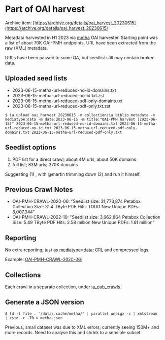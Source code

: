 # Part of OAI harvest

Archive item: [https://archive.org/details/oai_harvest_20230615](https://archive.org/details/oai_harvest_20230615)

Metadata harvested in H1 2023 via [metha](https://github.com/miku/metha) OAI
harvester. Starting point was a list of about 70K OAI-PMH endpoints. URL have
been extracted from the raw (XML) metadata.

URLs have been passed to some QA, but seedlist still may contain broken data.

## Uploaded seed lists

* 2023-06-15-metha-url-reduced-no-id-domains.txt
* 2023-06-15-metha-url-reduced-no-id.txt.zst
* 2023-06-15-metha-url-reduced-pdf-only-domains.txt
* 2023-06-15-metha-url-reduced-pdf-only.txt.zst

```
$ ia upload oai_harvest_20230615 -m collection:ia_biblio_metadata -m mediatype:data -m date:2023-06-15 -m title:"OAI-PMH harvest (2023-06-15)" 2023-06-15-metha-url-reduced-no-id-domains.txt 2023-06-15-metha-url-reduced-no-id.txt 2023-06-15-metha-url-reduced-pdf-only-domains.txt 2023-06-15-metha-url-reduced-pdf-only.txt
```

## Seedlist options

1. PDF list for a direct crawl; about 4M urls, about 50K domains
2. full list; 83M urls; 370K domains

Suggesting (1) , with @martin trimming down (2) and run it himself.

## Previous Crawl Notes

* OAI-PMH-CRAWL-2020-06: "Seedlist size: 31,773,874 Petabox Collection Size: 31.4 TByte PDF Hits: TODO New Unique PDFs: 8,007,344"
* OAI-PMH-CRAWL-2022-10: "Seedlist size: 3,662,864 Petabox Collection Size: 5.49 TByte PDF Hits: 2.58 million New Unique PDFs: 1.61 million"

## Reporting

No extra reporting; just as
[mediatype=data](https://archive.org/details/OA-DOI-CRAWL-2020-02?and[]=mediatype%3A%22data%22):
CRL and compressed logs.

Example: [OAI-PMH-CRAWL-2020-06](https://archive.org/details/OAI-PMH-CRAWL-2020-06);

## Collections

Each crawl in a separate collection, under [ia_pub_crawls](https://archive.org/details/ia_pub_crawls).

## Generate a JSON version

```
$ fd -t file . '/data/.cache/metha/' | parallel unpigz -c | xmlstream | zstd -c -T0 > metha.json
```

Previous, small dataset was due to XML errors; currently seeing 150M+ and more
records. Need to analyse this and shrink to a sensible subset.

